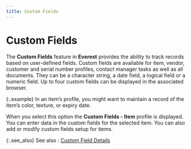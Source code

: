 ```yaml
---
title: Custom Fields
---
```


# Custom Fields


The **Custom Fields** feature in  **Everest** provides the ability to  track records based on user-defined fields. Custom fields are available  for item, vendor, customer and serial number profiles, contact manager  tasks as well as all documents. They can be a character string, a date  field, a logical field or a numeric field. Up to four custom fields can  be displayed in the associated browser.


{:.example}
In an item’s profile, you might want to maintain a record of the item’s  color, texture, or expiry  date.


When you select this option the **Custom 
 Fields - Item** profile is displayed. You can enter data in the custom  fields for the selected item. You can also add or modify custom fields  setup for items.


{:.see_also}
See also
: [Custom  Field Details]({{site.sc_chm}}/options/miscellaneous-set-up/custom-fields/custom_fields_setupco.html)
